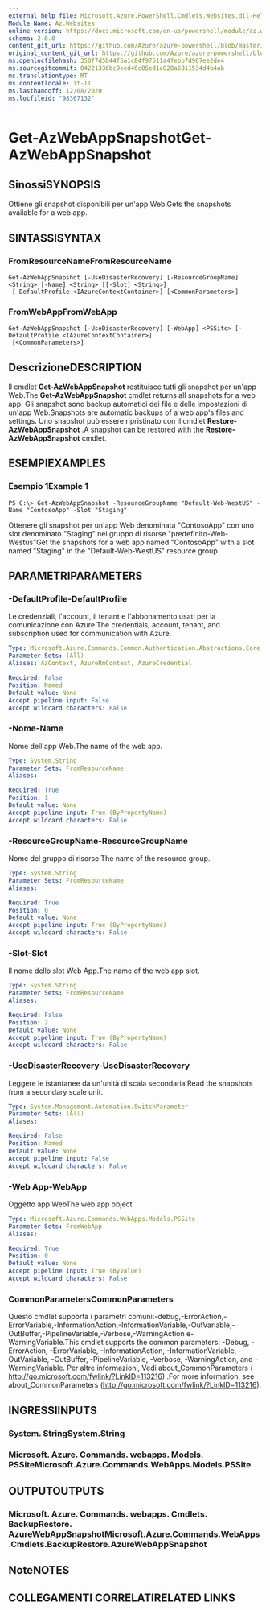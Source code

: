 ```yaml
---
external help file: Microsoft.Azure.PowerShell.Cmdlets.Websites.dll-Help.xml
Module Name: Az.Websites
online version: https://docs.microsoft.com/en-us/powershell/module/az.websites/get-azwebappsnapshot
schema: 2.0.0
content_git_url: https://github.com/Azure/azure-powershell/blob/master/src/Websites/Websites/help/Get-AzWebAppSnapshot.md
original_content_git_url: https://github.com/Azure/azure-powershell/blob/master/src/Websites/Websites/help/Get-AzWebAppSnapshot.md
ms.openlocfilehash: 350f7d5b44f5a1c84f97511a4febb7d967ee2de4
ms.sourcegitcommit: 04221336bc9eed46c05ed1e828a6811534d4b4ab
ms.translationtype: MT
ms.contentlocale: it-IT
ms.lasthandoff: 12/08/2020
ms.locfileid: "98367132"
---
```

# <span data-ttu-id="03324-101">Get-AzWebAppSnapshot</span><span class="sxs-lookup"><span data-stu-id="03324-101">Get-AzWebAppSnapshot</span></span>

## <span data-ttu-id="03324-102">Sinossi</span><span class="sxs-lookup"><span data-stu-id="03324-102">SYNOPSIS</span></span>
<span data-ttu-id="03324-103">Ottiene gli snapshot disponibili per un'app Web.</span><span class="sxs-lookup"><span data-stu-id="03324-103">Gets the snapshots available for a web app.</span></span>

## <span data-ttu-id="03324-104">SINTASSI</span><span class="sxs-lookup"><span data-stu-id="03324-104">SYNTAX</span></span>

### <span data-ttu-id="03324-105">FromResourceName</span><span class="sxs-lookup"><span data-stu-id="03324-105">FromResourceName</span></span>
```
Get-AzWebAppSnapshot [-UseDisasterRecovery] [-ResourceGroupName] <String> [-Name] <String> [[-Slot] <String>]
 [-DefaultProfile <IAzureContextContainer>] [<CommonParameters>]
```

### <span data-ttu-id="03324-106">FromWebApp</span><span class="sxs-lookup"><span data-stu-id="03324-106">FromWebApp</span></span>
```
Get-AzWebAppSnapshot [-UseDisasterRecovery] [-WebApp] <PSSite> [-DefaultProfile <IAzureContextContainer>]
 [<CommonParameters>]
```

## <span data-ttu-id="03324-107">Descrizione</span><span class="sxs-lookup"><span data-stu-id="03324-107">DESCRIPTION</span></span>
<span data-ttu-id="03324-108">Il cmdlet **Get-AzWebAppSnapshot** restituisce tutti gli snapshot per un'app Web.</span><span class="sxs-lookup"><span data-stu-id="03324-108">The **Get-AzWebAppSnapshot** cmdlet returns all snapshots for a web app.</span></span> <span data-ttu-id="03324-109">Gli snapshot sono backup automatici dei file e delle impostazioni di un'app Web.</span><span class="sxs-lookup"><span data-stu-id="03324-109">Snapshots are automatic backups of a web app's files and settings.</span></span> <span data-ttu-id="03324-110">Uno snapshot può essere ripristinato con il cmdlet **Restore-AzWebAppSnapshot** .</span><span class="sxs-lookup"><span data-stu-id="03324-110">A snapshot can be restored with the **Restore-AzWebAppSnapshot** cmdlet.</span></span>

## <span data-ttu-id="03324-111">ESEMPI</span><span class="sxs-lookup"><span data-stu-id="03324-111">EXAMPLES</span></span>

### <span data-ttu-id="03324-112">Esempio 1</span><span class="sxs-lookup"><span data-stu-id="03324-112">Example 1</span></span>
```
PS C:\> Get-AzWebAppSnapshot -ResourceGroupName "Default-Web-WestUS" -Name "ContosoApp" -Slot "Staging"
```

<span data-ttu-id="03324-113">Ottenere gli snapshot per un'app Web denominata "ContosoApp" con uno slot denominato "Staging" nel gruppo di risorse "predefinito-Web-Westus"</span><span class="sxs-lookup"><span data-stu-id="03324-113">Get the snapshots for a web app named "ContosoApp" with a slot named "Staging" in the "Default-Web-WestUS" resource group</span></span>

## <span data-ttu-id="03324-114">PARAMETRI</span><span class="sxs-lookup"><span data-stu-id="03324-114">PARAMETERS</span></span>

### <span data-ttu-id="03324-115">-DefaultProfile</span><span class="sxs-lookup"><span data-stu-id="03324-115">-DefaultProfile</span></span>
<span data-ttu-id="03324-116">Le credenziali, l'account, il tenant e l'abbonamento usati per la comunicazione con Azure.</span><span class="sxs-lookup"><span data-stu-id="03324-116">The credentials, account, tenant, and subscription used for communication with Azure.</span></span>

```yaml
Type: Microsoft.Azure.Commands.Common.Authentication.Abstractions.Core.IAzureContextContainer
Parameter Sets: (All)
Aliases: AzContext, AzureRmContext, AzureCredential

Required: False
Position: Named
Default value: None
Accept pipeline input: False
Accept wildcard characters: False
```

### <span data-ttu-id="03324-117">-Nome</span><span class="sxs-lookup"><span data-stu-id="03324-117">-Name</span></span>
<span data-ttu-id="03324-118">Nome dell'app Web.</span><span class="sxs-lookup"><span data-stu-id="03324-118">The name of the web app.</span></span>

```yaml
Type: System.String
Parameter Sets: FromResourceName
Aliases:

Required: True
Position: 1
Default value: None
Accept pipeline input: True (ByPropertyName)
Accept wildcard characters: False
```

### <span data-ttu-id="03324-119">-ResourceGroupName</span><span class="sxs-lookup"><span data-stu-id="03324-119">-ResourceGroupName</span></span>
<span data-ttu-id="03324-120">Nome del gruppo di risorse.</span><span class="sxs-lookup"><span data-stu-id="03324-120">The name of the resource group.</span></span>

```yaml
Type: System.String
Parameter Sets: FromResourceName
Aliases:

Required: True
Position: 0
Default value: None
Accept pipeline input: True (ByPropertyName)
Accept wildcard characters: False
```

### <span data-ttu-id="03324-121">-Slot</span><span class="sxs-lookup"><span data-stu-id="03324-121">-Slot</span></span>
<span data-ttu-id="03324-122">Il nome dello slot Web App.</span><span class="sxs-lookup"><span data-stu-id="03324-122">The name of the web app slot.</span></span>

```yaml
Type: System.String
Parameter Sets: FromResourceName
Aliases:

Required: False
Position: 2
Default value: None
Accept pipeline input: True (ByPropertyName)
Accept wildcard characters: False
```

### <span data-ttu-id="03324-123">-UseDisasterRecovery</span><span class="sxs-lookup"><span data-stu-id="03324-123">-UseDisasterRecovery</span></span>
<span data-ttu-id="03324-124">Leggere le istantanee da un'unità di scala secondaria.</span><span class="sxs-lookup"><span data-stu-id="03324-124">Read the snapshots from a secondary scale unit.</span></span>

```yaml
Type: System.Management.Automation.SwitchParameter
Parameter Sets: (All)
Aliases:

Required: False
Position: Named
Default value: None
Accept pipeline input: False
Accept wildcard characters: False
```

### <span data-ttu-id="03324-125">-Web App</span><span class="sxs-lookup"><span data-stu-id="03324-125">-WebApp</span></span>
<span data-ttu-id="03324-126">Oggetto app Web</span><span class="sxs-lookup"><span data-stu-id="03324-126">The web app object</span></span>

```yaml
Type: Microsoft.Azure.Commands.WebApps.Models.PSSite
Parameter Sets: FromWebApp
Aliases:

Required: True
Position: 0
Default value: None
Accept pipeline input: True (ByValue)
Accept wildcard characters: False
```

### <span data-ttu-id="03324-127">CommonParameters</span><span class="sxs-lookup"><span data-stu-id="03324-127">CommonParameters</span></span>
<span data-ttu-id="03324-128">Questo cmdlet supporta i parametri comuni:-debug,-ErrorAction,-ErrorVariable,-InformationAction,-InformationVariable,-OutVariable,-OutBuffer,-PipelineVariable,-Verbose,-WarningAction e-WarningVariable.</span><span class="sxs-lookup"><span data-stu-id="03324-128">This cmdlet supports the common parameters: -Debug, -ErrorAction, -ErrorVariable, -InformationAction, -InformationVariable, -OutVariable, -OutBuffer, -PipelineVariable, -Verbose, -WarningAction, and -WarningVariable.</span></span> <span data-ttu-id="03324-129">Per altre informazioni, Vedi about_CommonParameters ( http://go.microsoft.com/fwlink/?LinkID=113216) .</span><span class="sxs-lookup"><span data-stu-id="03324-129">For more information, see about_CommonParameters (http://go.microsoft.com/fwlink/?LinkID=113216).</span></span>

## <span data-ttu-id="03324-130">INGRESSI</span><span class="sxs-lookup"><span data-stu-id="03324-130">INPUTS</span></span>

### <span data-ttu-id="03324-131">System. String</span><span class="sxs-lookup"><span data-stu-id="03324-131">System.String</span></span>

### <span data-ttu-id="03324-132">Microsoft. Azure. Commands. webapps. Models. PSSite</span><span class="sxs-lookup"><span data-stu-id="03324-132">Microsoft.Azure.Commands.WebApps.Models.PSSite</span></span>

## <span data-ttu-id="03324-133">OUTPUT</span><span class="sxs-lookup"><span data-stu-id="03324-133">OUTPUTS</span></span>

### <span data-ttu-id="03324-134">Microsoft. Azure. Commands. webapps. Cmdlets. BackupRestore. AzureWebAppSnapshot</span><span class="sxs-lookup"><span data-stu-id="03324-134">Microsoft.Azure.Commands.WebApps.Cmdlets.BackupRestore.AzureWebAppSnapshot</span></span>

## <span data-ttu-id="03324-135">Note</span><span class="sxs-lookup"><span data-stu-id="03324-135">NOTES</span></span>

## <span data-ttu-id="03324-136">COLLEGAMENTI CORRELATI</span><span class="sxs-lookup"><span data-stu-id="03324-136">RELATED LINKS</span></span>
